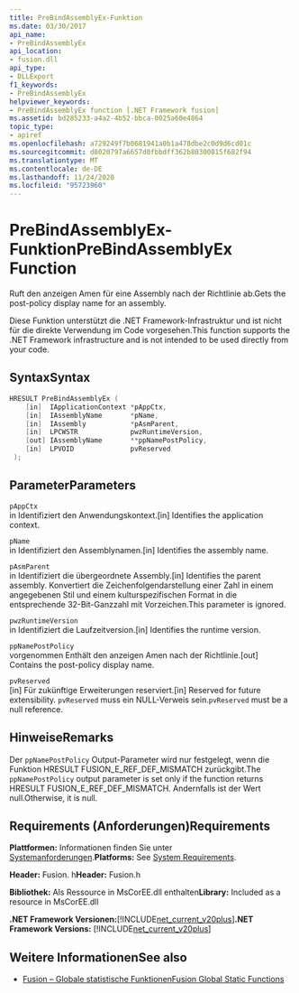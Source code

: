```yaml
---
title: PreBindAssemblyEx-Funktion
ms.date: 03/30/2017
api_name:
- PreBindAssemblyEx
api_location:
- fusion.dll
api_type:
- DLLExport
f1_keywords:
- PreBindAssemblyEx
helpviewer_keywords:
- PreBindAssemblyEx function [.NET Framework fusion]
ms.assetid: bd285233-a4a2-4b52-bbca-0025a60e4864
topic_type:
- apiref
ms.openlocfilehash: a729249f7b0681941a0b1a478dbe2c0d9d6cd01c
ms.sourcegitcommit: d8020797a6657d0fbbdff362b80300815f682f94
ms.translationtype: MT
ms.contentlocale: de-DE
ms.lasthandoff: 11/24/2020
ms.locfileid: "95723960"
---
```

# <a name="prebindassemblyex-function"></a><span data-ttu-id="3d446-102">PreBindAssemblyEx-Funktion</span><span class="sxs-lookup"><span data-stu-id="3d446-102">PreBindAssemblyEx Function</span></span>

<span data-ttu-id="3d446-103">Ruft den anzeigen Amen für eine Assembly nach der Richtlinie ab.</span><span class="sxs-lookup"><span data-stu-id="3d446-103">Gets the post-policy display name for an assembly.</span></span>  
  
 <span data-ttu-id="3d446-104">Diese Funktion unterstützt die .NET Framework-Infrastruktur und ist nicht für die direkte Verwendung im Code vorgesehen.</span><span class="sxs-lookup"><span data-stu-id="3d446-104">This function supports the .NET Framework infrastructure and is not intended to be used directly from your code.</span></span>  
  
## <a name="syntax"></a><span data-ttu-id="3d446-105">Syntax</span><span class="sxs-lookup"><span data-stu-id="3d446-105">Syntax</span></span>  
  
```cpp  
HRESULT PreBindAssemblyEx (  
    [in]  IApplicationContext *pAppCtx,  
    [in]  IAssemblyName       *pName,  
    [in]  IAssembly           *pAsmParent,  
    [in]  LPCWSTR             pwzRuntimeVersion,  
    [out] IAssemblyName       **ppNamePostPolicy,  
    [in]  LPVOID              pvReserved  
 );  
```  
  
## <a name="parameters"></a><span data-ttu-id="3d446-106">Parameter</span><span class="sxs-lookup"><span data-stu-id="3d446-106">Parameters</span></span>  

 `pAppCtx`  
 <span data-ttu-id="3d446-107">in Identifiziert den Anwendungskontext.</span><span class="sxs-lookup"><span data-stu-id="3d446-107">[in] Identifies the application context.</span></span>  
  
 `pName`  
 <span data-ttu-id="3d446-108">in Identifiziert den Assemblynamen.</span><span class="sxs-lookup"><span data-stu-id="3d446-108">[in] Identifies the assembly name.</span></span>  
  
 `pAsmParent`  
 <span data-ttu-id="3d446-109">in Identifiziert die übergeordnete Assembly.</span><span class="sxs-lookup"><span data-stu-id="3d446-109">[in] Identifies the parent assembly.</span></span> <span data-ttu-id="3d446-110">Konvertiert die Zeichenfolgendarstellung einer Zahl in einem angegebenen Stil und einem kulturspezifischen Format in die entsprechende 32-Bit-Ganzzahl mit Vorzeichen.</span><span class="sxs-lookup"><span data-stu-id="3d446-110">This parameter is ignored.</span></span>  
  
 `pwzRuntimeVersion`  
 <span data-ttu-id="3d446-111">in Identifiziert die Laufzeitversion.</span><span class="sxs-lookup"><span data-stu-id="3d446-111">[in] Identifies the runtime version.</span></span>  
  
 `ppNamePostPolicy`  
 <span data-ttu-id="3d446-112">vorgenommen Enthält den anzeigen Amen nach der Richtlinie.</span><span class="sxs-lookup"><span data-stu-id="3d446-112">[out] Contains the post-policy display name.</span></span>  
  
 `pvReserved`  
 <span data-ttu-id="3d446-113">[in] Für zukünftige Erweiterungen reserviert.</span><span class="sxs-lookup"><span data-stu-id="3d446-113">[in] Reserved for future extensibility.</span></span> <span data-ttu-id="3d446-114">`pvReserved` muss ein NULL-Verweis sein.</span><span class="sxs-lookup"><span data-stu-id="3d446-114">`pvReserved` must be a null reference.</span></span>  
  
## <a name="remarks"></a><span data-ttu-id="3d446-115">Hinweise</span><span class="sxs-lookup"><span data-stu-id="3d446-115">Remarks</span></span>  

 <span data-ttu-id="3d446-116">Der `ppNamePostPolicy` Output-Parameter wird nur festgelegt, wenn die Funktion HRESULT FUSION_E_REF_DEF_MISMATCH zurückgibt.</span><span class="sxs-lookup"><span data-stu-id="3d446-116">The `ppNamePostPolicy` output parameter is set only if the function returns HRESULT FUSION_E_REF_DEF_MISMATCH.</span></span> <span data-ttu-id="3d446-117">Andernfalls ist der Wert null.</span><span class="sxs-lookup"><span data-stu-id="3d446-117">Otherwise, it is null.</span></span>  
  
## <a name="requirements"></a><span data-ttu-id="3d446-118">Requirements (Anforderungen)</span><span class="sxs-lookup"><span data-stu-id="3d446-118">Requirements</span></span>  

 <span data-ttu-id="3d446-119">**Plattformen:** Informationen finden Sie unter [Systemanforderungen](../../get-started/system-requirements.md).</span><span class="sxs-lookup"><span data-stu-id="3d446-119">**Platforms:** See [System Requirements](../../get-started/system-requirements.md).</span></span>  
  
 <span data-ttu-id="3d446-120">**Header:** Fusion. h</span><span class="sxs-lookup"><span data-stu-id="3d446-120">**Header:** Fusion.h</span></span>  
  
 <span data-ttu-id="3d446-121">**Bibliothek:** Als Ressource in MsCorEE.dll enthalten</span><span class="sxs-lookup"><span data-stu-id="3d446-121">**Library:** Included as a resource in MsCorEE.dll</span></span>  
  
 <span data-ttu-id="3d446-122">**.NET Framework Versionen:**[!INCLUDE[net_current_v20plus](../../../../includes/net-current-v20plus-md.md)]</span><span class="sxs-lookup"><span data-stu-id="3d446-122">**.NET Framework Versions:** [!INCLUDE[net_current_v20plus](../../../../includes/net-current-v20plus-md.md)]</span></span>  
  
## <a name="see-also"></a><span data-ttu-id="3d446-123">Weitere Informationen</span><span class="sxs-lookup"><span data-stu-id="3d446-123">See also</span></span>

- [<span data-ttu-id="3d446-124">Fusion – Globale statistische Funktionen</span><span class="sxs-lookup"><span data-stu-id="3d446-124">Fusion Global Static Functions</span></span>](fusion-global-static-functions.md)
